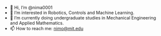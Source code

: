 - 👋 Hi, I’m @nima0001
- 👀 I’m interested in  Robotics, Controls and Machine Learning.
- 🌱 I’m currently doing undergraduate studies in Mechanical Engineering and Applied Mathematics.
- 📫 How to reach me: nimo@mit.edu

<!---
nima0001/nima0001 is a ✨ special ✨ repository because its `README.md` (this file) appears on your GitHub profile.
You can click the Preview link to take a look at your changes.
--->
